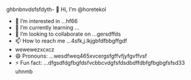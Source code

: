ghbnbnvdsfsfdyth- 👋 Hi, I’m @horetekol
- 👀 I’m interested in ...hf66
- 🌱 I’m currently learning ...
- 💞️ I’m looking to collaborate on ...gersdffds
- 📫 How to reach me ...4sfk,j.lkjgbfdfbbgffgdf
- wewewezxcxcz
- 😄 Pronouns: ...wesdfweq465xvcergsfgffvfjyfgvffvsf
- ⚡ Fun fact: ...dfgsdfdgfbgfdsfvcbbcvdgfsfdsdbdffdbfgfbgbgfsfsd33
uhnmb
<!---tgrrt26223gbffgasa
horetekol/horetekol is a ✨ special ✨ repositorsdfy becssdasduse its `README.md` (thirtgs file) appears on your GitHub profile.
You can click the Preview link to take a look at your chan543ges.63fhghfgcbnegreqwewq
wergfn
